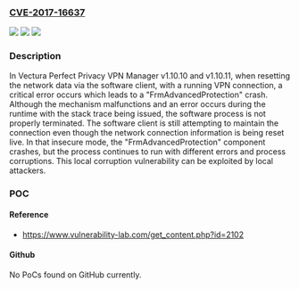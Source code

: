 ### [CVE-2017-16637](https://cve.mitre.org/cgi-bin/cvename.cgi?name=CVE-2017-16637)
![](https://img.shields.io/static/v1?label=Product&message=n%2Fa&color=blue)
![](https://img.shields.io/static/v1?label=Version&message=n%2Fa&color=blue)
![](https://img.shields.io/static/v1?label=Vulnerability&message=n%2Fa&color=brighgreen)

### Description

In Vectura Perfect Privacy VPN Manager v1.10.10 and v1.10.11, when resetting the network data via the software client, with a running VPN connection, a critical error occurs which leads to a "FrmAdvancedProtection" crash. Although the mechanism malfunctions and an error occurs during the runtime with the stack trace being issued, the software process is not properly terminated. The software client is still attempting to maintain the connection even though the network connection information is being reset live. In that insecure mode, the "FrmAdvancedProtection" component crashes, but the process continues to run with different errors and process corruptions. This local corruption vulnerability can be exploited by local attackers.

### POC

#### Reference
- https://www.vulnerability-lab.com/get_content.php?id=2102

#### Github
No PoCs found on GitHub currently.

